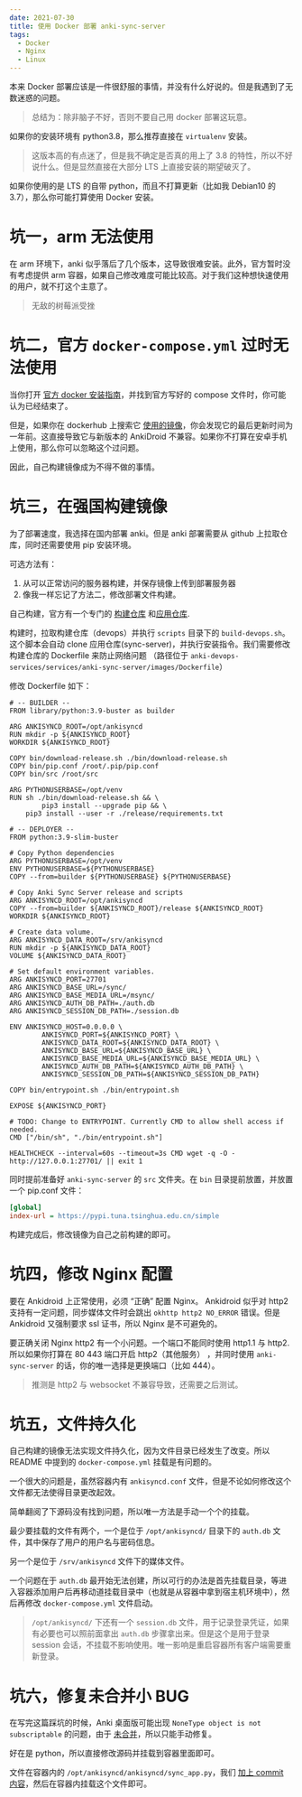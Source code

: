 ```yaml
---
date: 2021-07-30
title: 使用 Docker 部署 anki-sync-server
tags:
  - Docker
  - Nginx
  - Linux
---
```

本来 Docker 部署应该是一件很舒服的事情，并没有什么好说的。但是我遇到了无数迷惑的问题。
> 总结为：除非脑子不好，否则不要自己用 docker 部署这玩意。

如果你的安装环境有 python3.8，那么推荐直接在 `virtualenv` 安装。
> 这版本高的有点迷了，但是我不确定是否真的用上了 3.8 的特性，所以不好说什么。但是显然直接在大部分 LTS 上直接安装的期望破灭了。

如果你使用的是 LTS 的自带 python，而且不打算更新（比如我 Debian10 的 3.7），那么你可能打算使用 Docker 安装。

# 坑一，arm 无法使用
在 arm 环境下，anki 似乎落后了几个版本，这导致很难安装。此外，官方暂时没有考虑提供 arm 容器，如果自己修改难度可能比较高。对于我们这种想快速使用的用户，就不打这个主意了。
> 无敌的树莓派受挫

# 坑二，官方 `docker-compose.yml` 过时无法使用
当你打开 [官方 docker 安装指南](https://github.com/ankicommunity/anki-devops-services#about-this-docker-image)，并找到官方写好的 compose 文件时，你可能认为已经结束了。

但是，如果你在 dockerhub 上搜索它 [使用的镜像](https://hub.docker.com/r/kuklinistvan/anki-sync-server)，你会发现它的最后更新时间为一年前。这直接导致它与新版本的 AnkiDroid 不兼容。如果你不打算在安卓手机上使用，那么你可以忽略这个过问题。

因此，自己构建镜像成为不得不做的事情。

# 坑三，在强国构建镜像
为了部署速度，我选择在国内部署 anki。但是 anki 部署需要从 github 上拉取仓库，同时还需要使用 pip 安装环境。

可选方法有：
1. 从可以正常访问的服务器构建，并保存镜像上传到部署服务器
2. 像我一样忘记了方法二，修改部署文件构建。

自己构建，官方有一个专门的 [构建仓库](https://github.com/ankicommunity/anki-devops-services#about-this-docker-image) 和[应用仓库](https://github.com/ankicommunity/anki-sync-server).

构建时，拉取构建仓库（devops）并执行 `scripts` 目录下的 `build-devops.sh`。这个脚本会自动 clone 应用仓库(sync-server)，并执行安装指令。我们需要修改构建仓库的 Dockerfile 来防止网络问题 （路径位于 `anki-devops-services/services/anki-sync-server/images/Dockerfile`）

修改 Dockerfile 如下：
```docker
# -- BUILDER --
FROM library/python:3.9-buster as builder

ARG ANKISYNCD_ROOT=/opt/ankisyncd
RUN mkdir -p ${ANKISYNCD_ROOT}
WORKDIR ${ANKISYNCD_ROOT}

COPY bin/download-release.sh ./bin/download-release.sh
COPY bin/pip.conf /root/.pip/pip.conf
COPY bin/src /root/src

ARG PYTHONUSERBASE=/opt/venv
RUN sh ./bin/download-release.sh && \
        pip3 install --upgrade pip && \
    pip3 install --user -r ./release/requirements.txt

# -- DEPLOYER --
FROM python:3.9-slim-buster

# Copy Python dependencies
ARG PYTHONUSERBASE=/opt/venv
ENV PYTHONUSERBASE=${PYTHONUSERBASE}
COPY --from=builder ${PYTHONUSERBASE} ${PYTHONUSERBASE}

# Copy Anki Sync Server release and scripts
ARG ANKISYNCD_ROOT=/opt/ankisyncd
COPY --from=builder ${ANKISYNCD_ROOT}/release ${ANKISYNCD_ROOT}
WORKDIR ${ANKISYNCD_ROOT}

# Create data volume.
ARG ANKISYNCD_DATA_ROOT=/srv/ankisyncd
RUN mkdir -p ${ANKISYNCD_DATA_ROOT}
VOLUME ${ANKISYNCD_DATA_ROOT}

# Set default environment variables.
ARG ANKISYNCD_PORT=27701
ARG ANKISYNCD_BASE_URL=/sync/
ARG ANKISYNCD_BASE_MEDIA_URL=/msync/
ARG ANKISYNCD_AUTH_DB_PATH=./auth.db
ARG ANKISYNCD_SESSION_DB_PATH=./session.db

ENV ANKISYNCD_HOST=0.0.0.0 \
        ANKISYNCD_PORT=${ANKISYNCD_PORT} \
        ANKISYNCD_DATA_ROOT=${ANKISYNCD_DATA_ROOT} \
        ANKISYNCD_BASE_URL=${ANKISYNCD_BASE_URL} \
        ANKISYNCD_BASE_MEDIA_URL=${ANKISYNCD_BASE_MEDIA_URL} \
        ANKISYNCD_AUTH_DB_PATH=${ANKISYNCD_AUTH_DB_PATH} \
        ANKISYNCD_SESSION_DB_PATH=${ANKISYNCD_SESSION_DB_PATH}

COPY bin/entrypoint.sh ./bin/entrypoint.sh

EXPOSE ${ANKISYNCD_PORT}

# TODO: Change to ENTRYPOINT. Currently CMD to allow shell access if needed.
CMD ["/bin/sh", "./bin/entrypoint.sh"]

HEALTHCHECK --interval=60s --timeout=3s CMD wget -q -O - http://127.0.0.1:27701/ || exit 1
```

同时提前准备好 `anki-sync-server` 的 `src` 文件夹。在 `bin` 目录提前放置，并放置一个 pip.conf 文件：

```ini
[global]
index-url = https://pypi.tuna.tsinghua.edu.cn/simple
```

构建完成后，修改镜像为自己之前构建的即可。

# 坑四，修改 Nginx 配置
要在 Ankidroid 上正常使用，必须 “正确” 配置 Nginx。
Ankidroid 似乎对 http2 支持有一定问题，同步媒体文件时会跳出 `okhttp http2 NO_ERROR` 错误。但是 Ankidroid 又强制要求 ssl 证书，所以 Nginx 是不可避免的。

要正确关闭 Nginx http2 有一个小问题。一个端口不能同时使用 http1.1 与 http2.所以如果你打算在 80 443 端口开启 http2（其他服务） ，并同时使用 `anki-sync-server` 的话，你的唯一选择是更换端口（比如 444）。

> 推测是 http2 与 websocket 不兼容导致，还需要之后测试。

# 坑五，文件持久化
自己构建的镜像无法实现文件持久化，因为文件目录已经发生了改变。所以 README 中提到的 `docker-compose.yml` 挂载是有问题的。

一个很大的问题是，虽然容器内有 `ankisyncd.conf` 文件，但是不论如何修改这个文件都无法使得目录更改起效。

简单翻阅了下源码没有找到问题，所以唯一方法是手动一个个的挂载。

最少要挂载的文件有两个，一个是位于 `/opt/ankisyncd/` 目录下的 `auth.db` 文件，其中保存了用户的用户名与密码信息。

另一个是位于 `/srv/ankisyncd` 文件下的媒体文件。

一个问题在于 `auth.db` 最开始无法创建，所以可行的办法是首先挂载目录，等进入容器添加用户后再移动道挂载目录中（也就是从容器中拿到宿主机环境中），然后再修改 `docker-compose.yml` 文件启动。

> `/opt/ankisyncd/` 下还有一个 `session.db` 文件，用于记录登录凭证，如果有必要也可以照前面拿出 `auth.db` 步骤拿出来。但是这个是用于登录 session 会话，不挂载不影响使用。唯一影响是重启容器所有客户端需要重新登录。

# 坑六，修复未合并小 BUG

在写完这篇踩坑的时候，Anki 桌面版可能出现 `NoneType object is not subscriptable` 的问题，由于 [未合并](https://github.com/ankicommunity/anki-sync-server/pull/83/commits/7d8c22c86d5d008c3321e488e6c5781991fa1d47)，所以只能手动修复。

好在是 python，所以直接修改源码并挂载到容器里面即可。

文件在容器内的 `/opt/ankisyncd/ankisyncd/sync_app.py`，我们 [加上 commit 内容](https://github.com/ankicommunity/anki-sync-server/pull/83/commits/7d8c22c86d5d008c3321e488e6c5781991fa1d47)，然后在容器内挂载这个文件即可。

